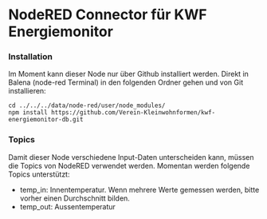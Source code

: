 # NodeRED Connector für KWF Energiemonitor

### Installation
Im Moment kann dieser Node nur über Github installiert werden. Direkt in Balena (node-red Terminal) in den folgenden Ordner gehen und von Git installieren: 
```
cd ../../../data/node-red/user/node_modules/
npm install https://github.com/Verein-Kleinwohnformen/kwf-energiemonitor-db.git
```

### Topics
Damit dieser Node verschiedene Input-Daten unterscheiden kann, müssen die Topics von NodeRED verwendet werden. Momentan werden folgende Topics unterstützt:
- temp_in: Innentemperatur. Wenn mehrere Werte gemessen werden, bitte vorher einen Durchschnitt bilden.
- temp_out: Aussentemperatur
